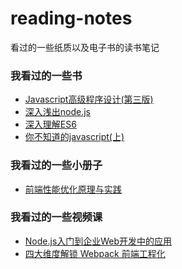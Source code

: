 # reading-notes
看过的一些纸质以及电子书的读书笔记

### 我看过的一些书
- [Javascript高级程序设计(第三版)](https://github.com/xblcity/reading-notes/blob/master/books/professional-javascript.md)
- [深入浅出node.js](https://github.com/xblcity/reading-notes/blob/master/books/node.md)
- [深入理解ES6](https://github.com/xblcity/reading-notes/blob/master/books/understanding-es6.md)
- [你不知道的javascript(上)]()

### 我看过的一些小册子
- [前端性能优化原理与实践](https://github.com/xblcity/reading-notes/blob/master/booklet/optimize-performance.md)

### 我看过的一些视频课
- [Node.js入门到企业Web开发中的应用]()
- [四大维度解锁 Webpack 前端工程化](https://github.com/xblcity/reading-notes/blob/master/video_courses/webpack.md)
